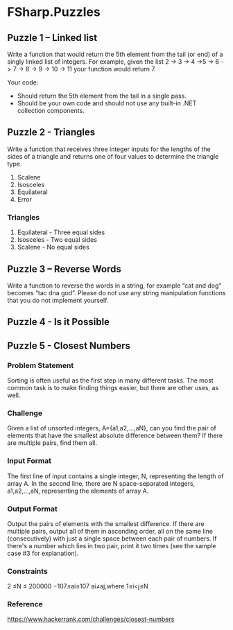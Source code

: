 # FSharp.Puzzles

## Puzzle 1 – Linked list

Write a function that would return the 5th element from the tail (or end) of a singly linked list of integers.
For example, given the list 2 -> 3 -> 4 ->5 -> 6 -> 7 -> 8 -> 9 -> 10 -> 11 your function would return 7.

Your code:
* Should return the 5th element from the tail in a single pass.
* Should be your own code and should not use any built-in .NET collection components.

## Puzzle 2 - Triangles

Write a function that receives three integer inputs for the lengths of the sides of a triangle and returns one of four values to determine the triangle type.

1. Scalene
2. Isosceles
3. Equilateral
4. Error

### Triangles

1. Equilateral - Three equal sides
2. Isosceles - Two equal sides
3. Scalene - No equal sides

## Puzzle 3 – Reverse Words

Write a function to reverse the words in a string, for example “cat and dog” becomes “tac dna god”.
Please do not use any string manipulation functions that you do not implement yourself.

## Puzzle 4 - Is it Possible

## Puzzle 5 - Closest Numbers

### Problem Statement

Sorting is often useful as the first step in many different tasks. The most common task is to make finding things easier, but there are other uses, as well.

### Challenge 
Given a list of unsorted integers, A={a1,a2,…,aN}, can you find the pair of elements that have the smallest absolute difference between them? If there are multiple pairs, find them all.

### Input Format 
The first line of input contains a single integer, N, representing the length of array A. 
In the second line, there are N space-separated integers, a1,a2,…,aN, representing the elements of array A.

### Output Format 
Output the pairs of elements with the smallest difference. If there are multiple pairs, output all of them in ascending order, all on the same line (consecutively) with just a single space between each pair of numbers. If there's a number which lies in two pair, print it two times (see the sample case #3 for explanation).

### Constraints

2 ≤N ≤ 200000
−107≤ai≤107
ai≠aj,where 1≤i<j≤N

### Reference
https://www.hackerrank.com/challenges/closest-numbers

